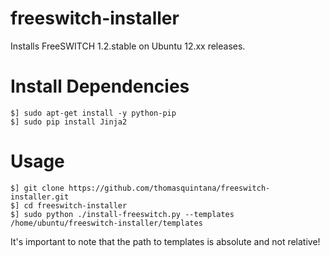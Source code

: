freeswitch-installer
====================

Installs FreeSWITCH 1.2.stable on Ubuntu 12.xx releases.

Install Dependencies
====================
```
$] sudo apt-get install -y python-pip
$] sudo pip install Jinja2
```

Usage
=====

```
$] git clone https://github.com/thomasquintana/freeswitch-installer.git
$] cd freeswitch-installer
$] sudo python ./install-freeswitch.py --templates /home/ubuntu/freeswitch-installer/templates
```
It's important to note that the path to templates is absolute and not relative!

